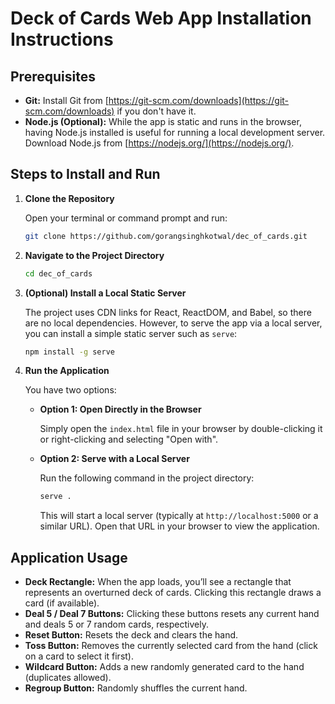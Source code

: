 
# Deck of Cards Web App Installation Instructions

## Prerequisites

- **Git:** Install Git from [https://git-scm.com/downloads](https://git-scm.com/downloads) if you don't have it.
- **Node.js (Optional):** While the app is static and runs in the browser, having Node.js installed is useful for running a local development server. Download Node.js from [https://nodejs.org/](https://nodejs.org/).

## Steps to Install and Run

1. **Clone the Repository**

   Open your terminal or command prompt and run:
   ```sh
   git clone https://github.com/gorangsinghkotwal/dec_of_cards.git
   ```

2. **Navigate to the Project Directory**
   ```sh
   cd dec_of_cards
   ```

3. **(Optional) Install a Local Static Server**

   The project uses CDN links for React, ReactDOM, and Babel, so there are no local dependencies. However, to serve the app via a local server, you can install a simple static server such as `serve`:
   ```sh
   npm install -g serve
   ```

4. **Run the Application**

   You have two options:

   - **Option 1: Open Directly in the Browser**

     Simply open the `index.html` file in your browser by double-clicking it or right-clicking and selecting "Open with".

   - **Option 2: Serve with a Local Server**

     Run the following command in the project directory:
     ```sh
     serve .
     ```
     This will start a local server (typically at `http://localhost:5000` or a similar URL). Open that URL in your browser to view the application.

## Application Usage

- **Deck Rectangle:** When the app loads, you’ll see a rectangle that represents an overturned deck of cards. Clicking this rectangle draws a card (if available).
- **Deal 5 / Deal 7 Buttons:** Clicking these buttons resets any current hand and deals 5 or 7 random cards, respectively.
- **Reset Button:** Resets the deck and clears the hand.
- **Toss Button:** Removes the currently selected card from the hand (click on a card to select it first).
- **Wildcard Button:** Adds a new randomly generated card to the hand (duplicates allowed).
- **Regroup Button:** Randomly shuffles the current hand.
